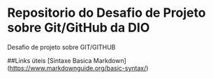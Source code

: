 # Repositorio do Desafio de Projeto sobre Git/GitHub da DIO
Desafio de projeto sobre GIT/GITHUB


##Links úteis
[Sintaxe Basica Markdown] (https://www.markdownguide.org/basic-syntax/)

